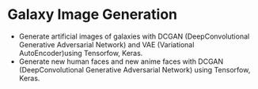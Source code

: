 # Galaxy Image Generation
- Generate artificial images of galaxies with DCGAN (DeepConvolutional Generative Adversarial Network) and VAE (Variational AutoEncoder)using Tensorfow, Keras.
- Generate new human faces and new anime faces with DCGAN (DeepConvolutional Generative Adversarial Network) using Tensorfow, Keras.
